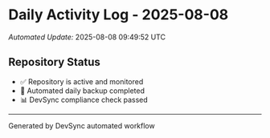 # Daily Activity Log - 2025-08-08

*Automated Update:* 2025-08-08 09:49:52 UTC

## Repository Status
- ✅ Repository is active and monitored
- 🔄 Automated daily backup completed
- 📊 DevSync compliance check passed

---
Generated by DevSync automated workflow
